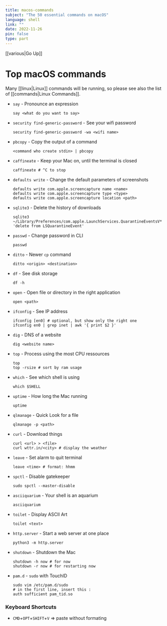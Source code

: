 ```yaml
---
title: macos-commands
subject: "The 50 essential commands on macOS"
language: shell
link: ""
date: 2022-11-26
pin: false
type: part
---
```

[[various|Go Up]]
# Top macOS commands
Many [[linux|Linux]] commands will be running, so please see also the list of [[commands|Linux Commands]].

+ `say` - Pronounce an expression
  ```shell
  say <what do you want to say>
  ```
+ `security find-generic-password` - See your wifi password
  ```shell
  security find-generic-password -wa <wifi name>
  ```
+ `pbcopy` - Copy the output of a command
  ```shell
  <command who create stdin> | pbcopy
  ```
+ `caffineate` - Keep your Mac on, until the terminal is closed
  ```shell
  caffineate # ^C to stop
  ``` 
+ `defaults write` - Change the default parameters of screenshots
  ```shell
  defaults write com.apple.screencapture name <name>
  defaults write com.apple.screencapture type <type>
  defaults write com.apple.screencapture location <path>
  ```
+ `sqlite3` - Delete the history of downloads
  ```shell
  sqlite3 ~/Library/Preferences/com.apple.LaunchServices.QuarantineEventsV* 'delete from LSQuarantineEvent'
  ``` 
+ `passwd` - Change password in CLI
  ```shell
  passwd
  ```
+ `ditto` - Newer `cp` command
  ```shell
  ditto <origin> <destination>
  ```
+ `df` - See disk storage
  ```shell
  df -h
  ``` 
+ `open` - Open file or directory in the right application
  ```shell
  open <path>
  ```
+ `ifconfig` - See IP address
  ```shell
  ifconfig [en0] # optional, but show only the right one
  ifconfig en0 | grep inet | awk '{ print $2 }'
  ```
+ `dig` - DNS of a website
  ```shell
  dig <website name>
  ```
+ `top` - Process using the most CPU ressources
  ```shell
  top 
  top -rsize # sort by ram usage
  ```
+ `which` - See which shell is using
  ```shell
  which $SHELL
  ```
+ `uptime` - How long the Mac running
  ```shell
  uptime
  ```
+ `qlmanage` - Quick Look for a file
  ```shell
  qlmanage -p <path>
  ```
+ `curl` - Download things
  ```shell
  curl <url> > <file>
  curl wttr.in/<city> # display the weather
  ```
+ `leave` - Set alarm to quit terminal
  ```shell
  leave <time> # format: hhmm
  ```
+ `spctl` - Disable gatekeeper
  ```shell
  sudo spctl --master-disable
  ```
+ `asciiquarium` - Your shell is an aquarium
  ```shell
  asciiquarium
  ```
+ `toilet` - Display ASCII Art
  ```shell
  toilet <text>
  ```
+ `http.server` - Start a web server at one place
  ```shell
  python3 -m http.server
  ```
+ `shutdown` - Shutdown the Mac
  ```shell
  shutdown -h now # for now
  shutdown -r now # for restarting now
  ```
+ `pam.d` - `sudo` with TouchID
  ```shell
  sudo vim /etc/pam.d/sudo
  # in the first line, insert this :
  auth sufficient pam_tid.so
  ``` 




### Keyboard Shortcuts
+ `CMD`+`OPT`+`SHIFT`+`V` => paste without formating